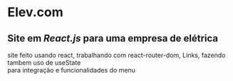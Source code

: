 # Elev.com
 <h2>Site em <em>React.js</em> para uma empresa de elétrica</h2>
 <p>site feito usando react, trabalhando com react-router-dom, Links, fazendo tambem uso de useState  <br>
  para integração   e funcionalidades do  menu</p>
